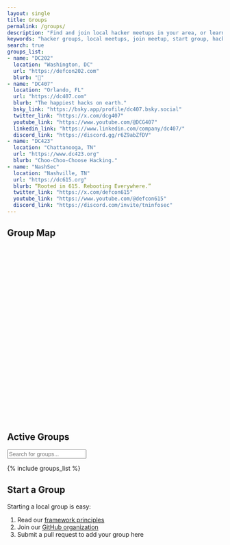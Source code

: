 ```yaml
---
layout: single
title: Groups
permalink: /groups/
description: "Find and join local hacker meetups in your area, or learn how to start your own Distributed Chaos group"
keywords: "hacker groups, local meetups, join meetup, start group, hacker community, locations"
search: true
groups_list:
- name: "DC202"
  location: "Washington, DC"
  url: "https://defcon202.com"
  blurb: "🤫"
- name: "DC407"
  location: "Orlando, FL"
  url: "https://dc407.com"
  blurb: "The happiest hacks on earth."
  bsky_link: "https://bsky.app/profile/dc407.bsky.social"
  twitter_link: "https://x.com/dcg407"
  youtube_link: "https://www.youtube.com/@DCG407"
  linkedin_link: "https://www.linkedin.com/company/dc407/"
  discord_link: "https://discord.gg/r6Z9abZfDV"
- name: "DC423"
  location: "Chattanooga, TN"
  url: "https://www.dc423.org"
  blurb: "Choo-Choo-Choose Hacking."
- name: "NashSec"
  location: "Nashville, TN"
  url: "https://dc615.org"
  blurb: “Rooted in 615. Rebooting Everywhere.”
  twitter_link: "https://x.com/defcon615"
  youtube_link: "https://www.youtube.com/@defcon615"
  discord_link: "https://discord.com/invite/tninfosec"
---
```


## Group Map

<div id="map" style="height: 400px; width: 100%; margin: 20px 0;"></div>

## Active Groups

<input type="text" id="group-search" placeholder="Search for groups..." onkeyup="filterGroups()">

{% include groups_list %}

## Start a Group

Starting a local group is easy:

1. Read our [framework principles](/framework/)
2. Join our [GitHub organization](https://github.com/distributed-chaos)
3. Submit a pull request to add your group here

